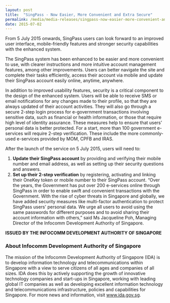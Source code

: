 ```yaml
---
layout: post
title:  "SingPass - Now Easier, More Convenient and Extra Secure"
permalink: /media/media-releases/singpass-now-easier-more-convenient-and-extra-secure
date: 2015-07-02
---
```

From 5 July 2015 onwards, SingPass users can look forward to an improved user interface, mobile-friendly features and stronger security capabilities with the enhanced system.

The SingPass system has been enhanced to be easier and more convenient to use, with clearer instructions and more intuitive account management features, among other improvements. Users can better navigate the site and complete their tasks efficiently, access their account via mobile and update their SingPass account easily online, anytime, anywhere.

In addition to improved usability features, security is a critical component to the design of the enhanced system. Users will be able to receive SMS or email notifications for any changes made to their profile, so that they are always updated of their account activities. They will also go through a secure 2-step login process for e-government transactions involving sensitive data, such as financial or health information, or those that require high level of identity assurance. These measures help to ensure that users’ personal data is better protected. For a start, more than 100 government e-services will require 2-step verification. These include the more commonly-used e-services provided by MOM, CPFB and IRAS.

After the launch of the service on 5 July 2015, users will need to:
1. **Update their SingPass account** by providing and verifying their mobile number and email address, as well as setting up their security questions and answers.
2. **Set up their 2-step verification** by registering, activating and linking their OneKey token or mobile number to their SingPass account.
“Over the years, the Government has put over 200 e-services online through SingPass in order to enable swift and convenient transactions with the Government. With the rise of cyber threats in Singapore and globally, we have added security measures like multi-factor authentication to protect SingPass users' personal data. We urge all users to avoid using the same passwords for different purposes and to avoid sharing their account information with others,” said Ms Jacqueline Poh, Managing Director of the Infocomm Development Authority of Singapore.

**ISSUED BY THE INFOCOMM DEVELOPMENT AUTHORITY OF SINGAPORE**

### **About Infocomm Development Authority of Singapore**
The mission of the Infocomm Development Authority of Singapore (IDA) is to develop information technology and telecommunications within Singapore with a view to serve citizens of all ages and companies of all sizes.  IDA does this by actively supporting the growth of innovative technology companies and start-ups in Singapore, working with leading global IT companies as well as developing excellent information technology and telecommunications infrastructure, policies and capabilities for Singapore.  For more news and information, visit www.ida.gov.sg.

